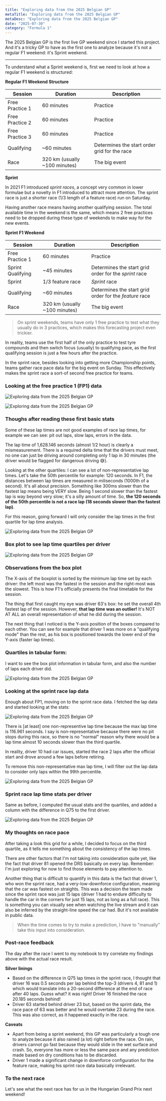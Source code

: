 ```yaml
---
title: "Exploring data from the 2025 Belgian GP"
metaTitle: "Exploring data from the 2025 Belgian GP"
metaDesc: "Exploring data from the 2025 Belgian GP"
date: "2025-07-30"
category: "Formula 1"
---
```


The 2025 Belgian GP is the first live GP weekend since I started this project. And it's a tricky GP to have as the first one to analyze because it's not a regular F1 weekend: it's Sprint weekend.

---

To understand what a Sprint weekend is, first we need to look at how a regular F1 weekend is structured:

**Regular F1 Weekend Structure**

| Session         | Duration                      | Description                                  |
| --------------- | ----------------------------- | -------------------------------------------- |
| Free Practice 1 | 60 minutes                    | Practice                                     |
| Free Practice 2 | 60 minutes                    | Practice                                     |
| Free Practice 3 | 60 minutes                    | Practice                                     |
| Qualifying      | ~60 minutes                   | Determines the start order grid for the race |
| Race            | 320 km (usually ~100 minutes) | The big event                                |

**Sprint**

In 2021 F1 introduced _sprint races_, a concept very common in lower formulae but a novelty in F1 introduced to attract more attention. The sprint race is just a shorter race (1/3 length of a feature race) run on Saturday.

Having another race means having another qualifying session. The total available time in the weekend is the same, which means 2 free practices need to be dropped during these type of weekends to make way for the new events.

**Sprint F1 Weekend**

| Session           | Duration                      | Description                                            |
| ----------------- | ----------------------------- | ------------------------------------------------------ |
| Free Practice 1   | 60 minutes                    | Practice                                               |
| Sprint Qualifying | ~45 minutes                   | Determines the start grid order for the _sprint_ race  |
| Sprint            | 1/3 feature race              | _Sprint_ race                                          |
| Qualifying        | ~60 minutes                   | Determines the start grid order for the _feature_ race |
| Race              | 320 km (usually ~100 minutes) | The big event                                          |

> On sprint weekends, teams have only 1 free practice to test what they usually do in 3 practices, which makes this forecasting project even trickier.

In reality, teams use the first half of the only practice to test tyre compounds and then switch focus (usually) to qualifying pace, as the first qualifying session is just a few hours after the practice.

In the sprint race, besides looking into getting more Championship points, teams gather race pace data for the big event on Sunday. This effectively makes the sprint race a sort-of second free practice for teams.

### Looking at the free practice 1 (FP1) data

![Exploring data from the 2025 Belgian GP](/images/posts/0101-exploring-data-from-the-2025-belgian-gp/image1.png)

![Exploring data from the 2025 Belgian GP](/images/posts/0101-exploring-data-from-the-2025-belgian-gp/image2.png)

### Thoughs after reading these first basic stats

Some of these lap times are not good examples of race lap times, for example we can see: pit out laps, slow laps, errors in the data.

The lap time of 1,628.146 seconds (almost 1/2 hour) is clearly a mismeasurement. There is a required delta time that the drivers must meet, no one can just be driving around completing only 1 lap in 30 minutes (the driver would be flagged for dangerous driving 😅).

Looking at the other quartiles: I can see a lot of non-representative lap times. Let's take the 50th percentile for example: 120 seconds. In F1, the distances between lap times are measured in miliseconds (1000th of a second). It's all about precision. Something like 300ms slower than the fastest lap means being VERY slow. Being 1 second slower than the fastest lap is way beyond very slow; it's a silly amount of time. So, **the 120 seconds of the 50th percentile is not a race lap (18 seconds slower than the fastest lap)**.

For this reason, going forward I will only consider the lap times in the first quartile for lap time analysis.

![Exploring data from the 2025 Belgian GP](/images/posts/0101-exploring-data-from-the-2025-belgian-gp/image3.png)

### Box plot to see lap time quartiles per driver

![Exploring data from the 2025 Belgian GP](/images/posts/0101-exploring-data-from-the-2025-belgian-gp/boxplot.png)

### Observations from the box plot

The X-axis of the boxplot is sorted by the minimum lap time set by each driver: the left most was the fastest in the session and the right-most was the slowest. This is how F1's officially presents the final timetable for the session.

The thing that first caught my eye was driver 63's box: he set the overall 4th fastest lap of the session. However, **that lap time was an outlier!** It's NOT AT ALL an overall representation of what he did during the session.

The next thing that I noticed is the Y-axis position of the boxes compared to each other. You can see for example that driver 1 was more on a "qualifying mode" than the rest, as his box is positioned towards the lower end of the Y-axis (faster lap times).

### Quartiles in tabular form:

I want to see the box plot information in tabular form, and also the number of laps each driver did.

![Exploring data from the 2025 Belgian GP](/images/posts/0101-exploring-data-from-the-2025-belgian-gp/image4.png)

### Looking at the sprint race lap data

Enough about FP1, moving on to the sprint race data. I fetched the lap data and started looking at the stats:

![Exploring data from the 2025 Belgian GP](/images/posts/0101-exploring-data-from-the-2025-belgian-gp/image5.png)

There is [at least] one non-representive lap time because the max lap time is 116.961 seconds. I say is non-representative because there were no pit stops during this race, so there is no "normal" reason why there would be a lap time almost 10 seconds slower than the third quartile.

In reality, driver 10 had car issues, started the race 2 laps after the official start and drove around a few laps before retiring.

To remove this non-representative max lap time, I will filter out the lap data to consider only laps within the 99th percentile.

![Exploring data from the 2025 Belgian GP](/images/posts/0101-exploring-data-from-the-2025-belgian-gp/image6.png)

### Sprint race lap time stats per driver

Same as before, I computed the usual stats and the quartiles, and added a column with the difference in Q75 to the first driver.

![Exploring data from the 2025 Belgian GP](/images/posts/0101-exploring-data-from-the-2025-belgian-gp/image7.png)

### My thoughts on race pace

After taking a look this grid for a while, I decided to focus on the third quartile, as it tells me something about the consistency of the lap times.

There are other factors that I'm not taking into consideration quite yet, like the fact that driver 81 opened the DRS basically on every lap. Remember: I'm just exploring for now to find those elements to pay attention to.

Another thing that is difficult to quantify in this data is the fact that driver 1, who won the sprint race, had a very-low-downforce configuration, meaning that the car was fastest on straights. This was a decision the team made since the sprint race was just 15 laps (driver 1 had to endure difficulty to handle the car in the corners for just 15 laps, not as long as a full race). This is something you can visually see when watching the live stream and it can also be inferred by the straight-line speed the car had. But it's not available in public data.

> When the time comes to try to make a prediction, I have to "manually" take this input into consideration.

### Post-race feedback

The day after the race I went to my notebook to try correlate my findings above with the actual race result.

**Silver linings**

- Based on the difference in Q75 lap times in the sprint race, I thought that driver 16 was 0.5 seconds per lap behind the top-3 (drivers 4, 81 and 1) which would translate into a 20-second difference at the end of race after 40 laps. Guess what? it was right! Driver 16 finished the race 20.185 seconds behind!
- Driver 63 started behind driver 23 but, based on the sprint data, the race pace of 63 was better and he would overtake 23 during the race. This was also correct, as it happened exactly in the race.

**Caveats**

- Apart from being a sprint weekend, this GP was particularly a tough one to analyze because it also rained (a lot) right before the race. On rain, drivers cannot go fast because they would slide in the wet surface and crash. So, everyone has more or less the same pace and any prediction made based on dry conditions has to be discarded.
- Driver 1 made a significant change in downforce configuration for the feature race, making his sprint race data basically irrelevant.

### To the next race

Let's see what the next race has for us in the Hungarian Grand Prix next weekend!
